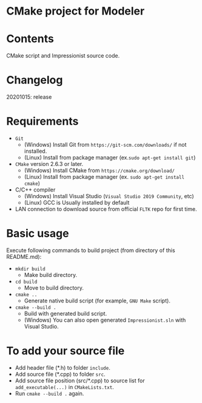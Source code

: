 # CMake project for Modeler

# Contents
CMake script and Impressionist source code.  

# Changelog
20201015: release  

# Requirements

  - `Git`
    * (Windows) Install Git from `https://git-scm.com/downloads/` if not installed.
    * (Linux) Install from package manager (ex.`sudo apt-get install git`)
  - `CMake` version 2.6.3 or later.  
    * (Windows) Install CMake from `https://cmake.org/download/`
    * (Linux) Install from package manager (ex. `sudo apt-get install cmake`)
  - C/C++ compiler
    * (Windows) Install Visual Studio (`Visual Studio 2019 Community`, etc) 
    * (Linux) GCC is Usually installed by default
  - LAN connection to download source from official `FLTK` repo for first time.

# Basic usage

Execute following commands to build project (from directory of this README.md): 
  + `mkdir build`
    - Make build directory.
  + `cd build`
    - Move to build directory.
  + `cmake ..`
    - Generate native build script (for example, `GNU Make` script).
  + `cmake --build .`
    - Build with generated build script.
    - (Windows) You can also open generated `Impressionist.sln` with Visual Studio.

# To add your source file
  * Add header file (*.h) to folder `include`.
  * Add source file (*.cpp) to folder `src`.
  * Add source file position (src/*.cpp) to source list for `add_executable(...)` in `CMakeLists.txt`.
  * Run `cmake --build .` again.
